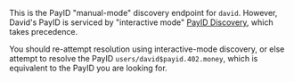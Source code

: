 This is the PayID "manual-mode" discovery endpoint for `david`. However, David's PayID is serviced by "interactive mode" [PayID Discovery](https://github.com/payid-org/rfcs/blob/master/dist/spec/payid-discovery.txt#L293), which takes precedence.

You should re-attempt resolution using interactive-mode discovery, or else attempt to resolve the PayID `users/david$payid.402.money`, which is equivalent to the PayID you are looking for.
